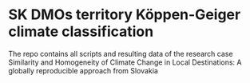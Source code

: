 # SK DMOs territory Köppen-Geiger climate classification
The repo contains all scripts and resulting data of the research case <br>
Similarity and Homogeneity of Climate Change in Local Destinations: A globally reproducible approach from Slovakia
